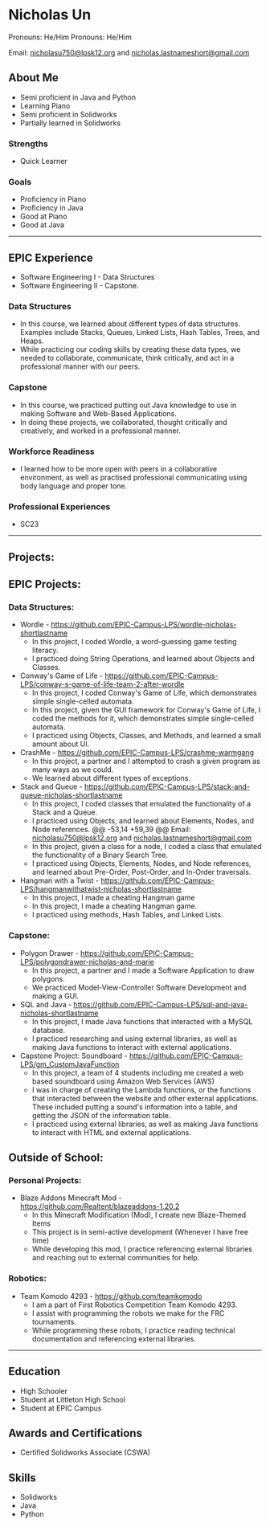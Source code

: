 # Nicholas Un
Pronouns: He/Him
Pronouns: He/Him

Email: nicholasu750@lpsk12.org and nicholas.lastnameshort@gmail.com
## About Me
* Semi proficient in Java and Python
* Learning Piano
* Semi proficient in Solidworks
* Partially learned in Solidworks
### Strengths
- Quick Learner
### Goals
- Proficiency in Piano
- Proficiency in Java
- Good at Piano
- Good at Java

---

## EPIC Experience
- Software Engineering I - Data Structures
- Software Engineering II - Capstone.
### Data Structures
* In this course, we learned about different types of data structures. Examples include Stacks, Queues, Linked Lists, Hash Tables, Trees, and Heaps.
* While practicing our coding skills by creating these data types, we needed to collaborate, communicate, think critically, and act in a professional manner with our peers.

### Capstone
* In this course, we practiced putting out Java knowledge to use in making Software and Web-Based Applications.
* In doing these projects, we collaborated, thought critically and creatively, and worked in a professional manner.
### Workforce Readiness
- I learned how to be more open with peers in a collaborative environment, as well as practised professional communicating using body language and proper tone.
### Professional Experiences
- SC23

---
## Projects:

## EPIC Projects:
### Data Structures:
-  Wordle - https://github.com/EPIC-Campus-LPS/wordle-nicholas-shortlastname
	- In this project, I coded Wordle, a word-guessing game testing literacy.
	- I practiced doing String Operations, and learned about Objects and Classes.
-  Conway's Game of Life - https://github.com/EPIC-Campus-LPS/conway-s-game-of-life-team-2-after-wordle
	- In this project, I coded Conway's Game of Life, which demonstrates simple single-celled automata.
	- In this project, given the GUI framework for Conway's Game of Life, I coded the methods for it, which demonstrates simple single-celled automata.
	- I practiced using Objects, Classes, and Methods, and learned a small amount about UI.
-  CrashMe - https://github.com/EPIC-Campus-LPS/crashme-warmgang
	- In this project, a partner and I attempted to crash a given program as many ways as we could.
	- We learned about different types of exceptions.
-  Stack and Queue - https://github.com/EPIC-Campus-LPS/stack-and-queue-nicholas-shortlastname
	- In this project, I coded classes that emulated the functionality of a Stack and a Queue.
	- I practiced using Objects, and learned about Elements, Nodes, and Node references.
	  @@ -53,14 +59,39 @@ Email: nicholasu750@lpsk12.org and nicholas.lastnameshort@gmail.com
	- In this project, given a class for a node, I coded a class that emulated the functionality of a Binary Search Tree.
	- I practiced using Objects, Elements, Nodes, and Node references, and learned about Pre-Order, Post-Order, and In-Order traversals.
-  Hangman with a Twist - https://github.com/EPIC-Campus-LPS/hangmanwithatwist-nicholas-shortlastname
	- In this project, I made a cheating Hangman game
	- In this project, I made a cheating Hangman game.
	- I practiced using methods, Hash Tables, and Linked Lists.

### Capstone:
- Polygon Drawer - https://github.com/EPIC-Campus-LPS/polygondrawer-nicholas-and-marie
	- In this project, a partner and I made a Software Application to draw polygons.
	- We practiced Model-View-Controller Software Development and making a GUI.
- SQL and Java - https://github.com/EPIC-Campus-LPS/sql-and-java-nicholas-shortlastname
	- In this project, I made Java functions that interacted with a MySQL database.
	- I practiced researching and using external libraries, as well as making Java functions to interact with external applications.
- Capstone Project: Soundboard - https://github.com/EPIC-Campus-LPS/gm_CustomJavaFunction
	- In this project, a team of 4 students including me created a web based soundboard using Amazon Web Services (AWS)
	- I was in charge of creating the Lambda functions, or the functions that interacted between the website and other external applications. These included putting a sound's information into a table, and getting the JSON of the information table.
	- I practiced using external libraries, as well as making Java functions to interact with HTML and external applications.

## Outside of School:
### Personal Projects:
- Blaze Addons Minecraft Mod - https://github.com/Realtent/blazeaddons-1.20.2
	- In this Minecraft Modification (Mod), I create new Blaze-Themed Items
	- This project is in semi-active development (Whenever I have free time)
	- While developing this mod, I practice referencing external libraries and reaching out to external communities for help.

### Robotics:
- Team Komodo 4293 - https://github.com/teamkomodo
	- I am a part of First Robotics Competition Team Komodo 4293.
	- I assist with programming the robots we make for the FRC tournaments.
	- While programming these robots, I practice reading technical documentation and referencing external libraries.

---

## Education
- High Schooler
- Student at Littleton High School
- Student at EPIC Campus
## Awards and Certifications
- Certified Solidworks Associate (CSWA)
## Skills
- Solidworks
- Java
- Python
